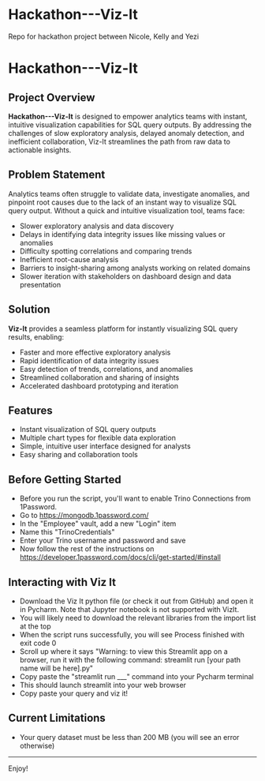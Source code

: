 # Hackathon---Viz-It
Repo for hackathon project between Nicole, Kelly and Yezi
# Hackathon---Viz-It

## Project Overview

**Hackathon---Viz-It** is designed to empower analytics teams with instant, intuitive visualization capabilities for SQL query outputs. By addressing the challenges of slow exploratory analysis, delayed anomaly detection, and inefficient collaboration, Viz-It streamlines the path from raw data to actionable insights.

## Problem Statement

Analytics teams often struggle to validate data, investigate anomalies, and pinpoint root causes due to the lack of an instant way to visualize SQL query output. Without a quick and intuitive visualization tool, teams face:

- Slower exploratory analysis and data discovery
- Delays in identifying data integrity issues like missing values or anomalies
- Difficulty spotting correlations and comparing trends
- Inefficient root-cause analysis
- Barriers to insight-sharing among analysts working on related domains
- Slower iteration with stakeholders on dashboard design and data presentation

## Solution

**Viz-It** provides a seamless platform for instantly visualizing SQL query results, enabling:

- Faster and more effective exploratory analysis
- Rapid identification of data integrity issues
- Easy detection of trends, correlations, and anomalies
- Streamlined collaboration and sharing of insights
- Accelerated dashboard prototyping and iteration

## Features

- Instant visualization of SQL query outputs
- Multiple chart types for flexible data exploration
- Simple, intuitive user interface designed for analysts
- Easy sharing and collaboration tools

## Before Getting Started

- Before you run the script, you'll want to enable Trino Connections from 1Password.
- Go to https://mongodb.1password.com/
- In the "Employee" vault, add a new "Login" item
- Name this "TrinoCredentials"
- Enter your Trino username and password and save
- Now follow the rest of the instructions on https://developer.1password.com/docs/cli/get-started/#install

## Interacting with Viz It
- Download the Viz It python file (or check it out from GitHub) and open it in Pycharm. Note that Jupyter notebook is not supported with VizIt.
- You will likely need to download the relevant libraries from the import list at the top
- When the script runs successfully, you will see Process finished with exit code 0
- Scroll up where it says "Warning: to view this Streamlit app on a browser, run it with the following
  command: streamlit run [your path name will be here].py"
- Copy paste the "streamlit run ___" command into your Pycharm terminal
- This should launch streamlit into your web browser
- Copy paste your query and viz it!

## Current Limitations
- Your query dataset must be less than 200 MB (you will see an error otherwise)
---

Enjoy!
